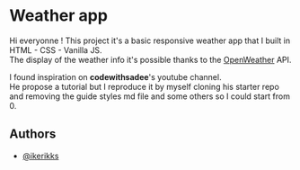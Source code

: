 
# Weather app

Hi everyonne ! This project it's a basic responsive weather app that I built in HTML - CSS - Vanilla JS.\
The display of the weather info it's possible thanks to the [OpenWeather](https://openweathermap.org/) API.

I found inspiration on **codewithsadee**'s youtube channel.\
He propose a tutorial but I reproduce it by myself cloning his starter repo and removing the guide styles md file and some others so I could start from 0.

## Authors

- [@ikerikks](https://www.github.com/ikerikks)
